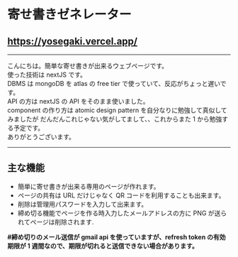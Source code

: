 # 寄せ書きゼネレーター   

## https://yosegaki.vercel.app/

---

こんにちは。簡単な寄せ書きが出来るウェブページです。  
使った技術は nextJS です。  
DBMS は mongoDB を atlas の free tier で使っていて、反応がちょっと遅いです。  
API の方は nextJS の API をそのまま使いました。  
component の作り方は atomic design pattern を自分なりに勉強して真似してみましたが
だんだんこれじゃない気がしてまして、、これからまた 1 から勉強する予定です。  
ありがとうございます。

---

## 主な機能

- 簡単に寄せ書きが出来る専用のページが作れます。
- ページの共有は URL だけじゃなく QR コードを利用することも出来ます。
- 削除は管理用パスワードを入力して出来ます。
- 締め切る機能でページを作る時入力したメールアドレスの方に PNG が送られてページは削除されます.

**#締め切りのメール送信が gmail api を使っていますが、refresh token の有効期限が 1 週間なので、期限が切れると送信できない場合があります。** 
